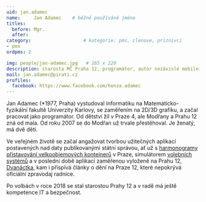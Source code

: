 ```yaml
---
uid: jan.adamec
name:     Jan Adamec  	# běžně používáné jméno
titles:
  before: Mgr.
  after:
category:                   # kategorie: pms, clenove, priznivci
- pms
ordpms: 2

img: people/jan-adamec.jpg   # 165 x 220
description: starosta MČ Praha 12, programátor, autor nezávislé mobilní aplikace o Praze 12  # kratký popis, max 160 znaků
mail: jan.adamec@pirati.cz
profiles:
  facebook: https://www.facebook.com/honza.adamec
---
```


Jan Adamec (*1977, Praha) vystudoval informatiku na Matematicko-fyzikální fakultě Univerzity Karlovy, se zaměřením na 2D/3D grafiku, a začal pracovat jako programátor. Od dětství žil v Praze 4, ale Modřany a Prahu 12 zná od mala. Od roku 2007 se do Modřan už trvale přestěhoval. Je ženatý, má dvě děti. 

Ve veřejném životě se začal angažovat tvorbou užitečných aplikací postavených nad daty publikovanými státní správou, ať už s [harmonogramy přistavování velkoobjemových kontejnerů](http://www.roomarranger.com/apps/dumpsters/) v Praze, simulátorem [volebních systémů](http://www.roomarranger.com/apps/electoral-sim/) a v poslední době aplikací zaměřenou vyloženě na Prahu 12, [Dvanáctka](http://dvanactka.info), kam i přispívá články o dění na Praze 12, které nepokrývá oficiální zpravodaj radnice.

Po volbách v roce 2018 se stal starostou Prahy 12 a v radě má ještě kompetence IT a bezpečnost.
